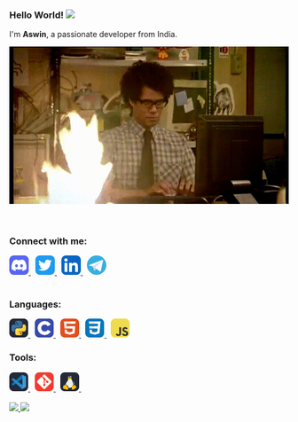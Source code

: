 
###  Hello World! <img width="30" src="https://camo.githubusercontent.com/e8e7b06ecf583bc040eb60e44eb5b8e0ecc5421320a92929ce21522dbc34c891/68747470733a2f2f6d656469612e67697068792e636f6d2f6d656469612f6876524a434c467a6361737252346961377a2f67697068792e676966">

 I'm **Aswin**, a passionate developer from India.
 <br>


![](https://raw.githubusercontent.com/AswinHarish/AswinHarish/main/f.gif)
<!---
<h3 align="left">Interests</h3>
<ul>
    <li>Python</li>
    <li>Blockchain</li>
    <li>AI</li>
    <li>DeFi</li>
    <li>Web3</li>
</ul>
--->
<br>
<h3 align="left">Connect with me:</h3>
<a href="https://discordapp.com/users/929700063595348009">
<img width="35px" src="https://raw.githubusercontent.com/tandpfun/skill-icons/main/icons/Discord.svg" alt="discord">
</a>
&nbsp;
<a href="https://twitter.com/aswinharish_">
<img width="35px" src="https://raw.githubusercontent.com/tandpfun/skill-icons/main/icons/Twitter.svg" alt="twitter">
</a>
&nbsp;
<a href="https://www.linkedin.com/in/aswinharish">
<img width="35px" src="https://raw.githubusercontent.com/tandpfun/skill-icons/main/icons/LinkedIn.svg" alt="linkedin">
</a>
&nbsp;
<a href="https://t.me/AswinHarish/">
<img width="35px" src="https://raw.githubusercontent.com/AswinHarish/AswinHarish.github.io/e7f8dd808680f23c6739442c5ffc904511db6c55/images/telegram.svg" alt="telegram" style="border-radius: 45px;" >
</a>


<br>
<br>


<h3 align="left">Languages:</h3>
<a href="https://www.python.org/">
    <img width="34px" src="https://raw.githubusercontent.com/tandpfun/skill-icons/main/icons/Python-Dark.svg"
        alt="python">
</a>
<!---
&nbsp;
<a href="https://reactjs.org/">
    <img width="34px" src="https://raw.githubusercontent.com/tandpfun/skill-icons/59059d9d1a2c092696dc66e00931cc1181a4ce1f/icons/React-Dark.svg"
        alt="react">
</a>
--->
&nbsp;
<a href="https://devdocs.io/c/">
    <img width="34px" src="https://raw.githubusercontent.com/tandpfun/skill-icons/main/icons/C.svg"
        alt="c">
</a>
&nbsp;
<a href="https://www.w3schools.com/html/">
    <img width="34px" src="https://raw.githubusercontent.com/tandpfun/skill-icons/main/icons/HTML.svg"
        alt="html">
</a>
&nbsp;
<a href="https://www.w3schools.com/css/">
    <img width="34px" src="https://raw.githubusercontent.com/tandpfun/skill-icons/main/icons/CSS.svg"
        alt="css">
</a>
&nbsp;
<a href="https://www.w3schools.com/js/">
    <img width="34px" src="https://raw.githubusercontent.com/tandpfun/skill-icons/59059d9d1a2c092696dc66e00931cc1181a4ce1f/icons/JavaScript.svg"
     alt="JavaScript">
</a>

<h3 align="left">Tools:</h3>
<a href="https://code.visualstudio.com/">
    <img width="34px" src="https://raw.githubusercontent.com/tandpfun/skill-icons/main/icons/VSCode-Dark.svg"
        alt="vs code">
</a>
&nbsp;
<a href="https://git-scm.com/">
    <img width="34px" src="https://raw.githubusercontent.com/tandpfun/skill-icons/main/icons/Git.svg"
        alt="git">
</a>
&nbsp;
<a href="https://www.linux.org/">
    <img width="34px" src="https://raw.githubusercontent.com/tandpfun/skill-icons/main/icons/Linux-Dark.svg"
        alt="linux">
</a>
&nbsp;


<br>
<br>
<a href="https://github.com/AswinHarish/">
  <img height="137px" src="https://github-readme-stats.vercel.app/api?username=AswinHarish&hide_border=true&hide_title=true&show_icons=true&theme=tokyonight"/>  
</a>
<a href="https://github.com/AswinHarish/">
  <img height="137px" src="https://github-readme-stats.vercel.app/api/top-langs/?username=AswinHarish&hide_border=true&hide_title=true&layout=compact&langs_count=6&icon_color=fff&theme=tokyonight" />
</a>




<br>
<br>
<br>
